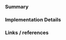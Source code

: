 ### Summary

<!--
What does this merge request implement.
-->

### Implementation Details

<!--
Detailed technical explanation of the changes.
-->

### Links / references

<!--
Links to other issues and resources to understand the changes
proposed by this merge request.
-->
